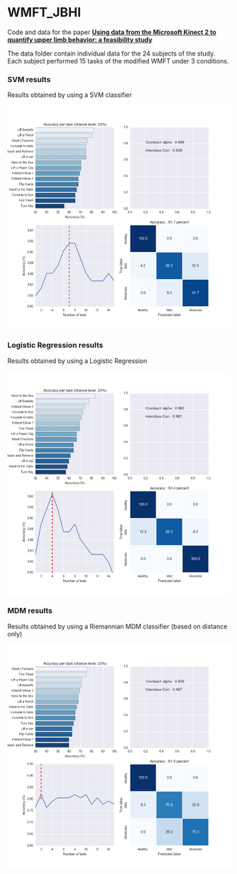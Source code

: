 # WMFT_JBHI
Code and data for the paper [**Using data from the Microsoft Kinect 2 to  quantify upper limb behavior: a feasibility study**](http://ieeexplore.ieee.org/document/7560607/?reload=true)

The data folder contain individual data for the 24 subjects of the study. Each subject performed 15 tasks of the modified WMFT under 3 conditions.

### SVM results

Results obtained by using a SVM classifier

![SVM](results/results_svm.png)

### Logistic Regression results

Results obtained by using a Logistic Regression

![SVM](results/results_LogisticReg.png)

### MDM results

Results obtained by using a Riemannian MDM classifier (based on distance only)

![SVM](results/results_MDM.png)
